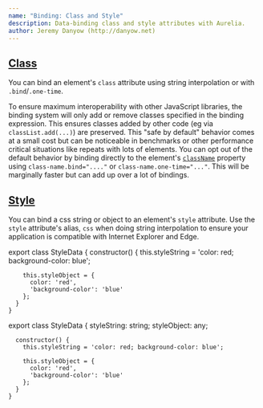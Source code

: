 ```yaml
---
name: "Binding: Class and Style"
description: Data-binding class and style attributes with Aurelia.
author: Jeremy Danyow (http://danyow.net)
---
```


## [Class](aurelia-doc://section/1/version/1.0.0)

You can bind an element's `class` attribute using string interpolation or with `.bind`/`.one-time`.

<code-listing heading="Class Binding">
  <source-code lang="HTML">
    <template>
      <div class="foo ${isActive ? 'active' : ''} bar"></div>
      <div class.bind="isActive ? 'active' : ''"></div>
      <div class.one-time="isActive ? 'active' : ''"></div>
    </template>
  </source-code>
</code-listing>

To ensure maximum interoperability with other JavaScript libraries, the binding system will only add or remove classes specified in the binding expression. This ensures classes added by other code (eg via `classList.add(...)`) are preserved. This "safe by default" behavior comes at a small cost but can be noticeable in benchmarks or other performance critical situations like repeats with lots of elements. You can opt out of the default behavior by binding directly to the element's [`className`](https://developer.mozilla.org/en-US/docs/Web/API/Element/className) property using `class-name.bind="...."` or `class-name.one-time="..."`. This will be marginally faster but can add up over a lot of bindings.

## [Style](aurelia-doc://section/2/version/1.0.0)

You can bind a css string or object to an element's `style` attribute. Use the `style` attribute's alias, `css` when doing string interpolation to ensure your application is compatible with Internet Explorer and Edge.

<code-listing heading="Style Binding Data">
  <source-code lang="ES 2015/2016">
    export class StyleData {
      constructor() {
        this.styleString = 'color: red; background-color: blue';

        this.styleObject = {
          color: 'red',
          'background-color': 'blue'
        };
      }
    }
  </source-code>
  <source-code lang="TypeScript">
    export class StyleData {
      styleString: string;
      styleObject: any;

      constructor() {
        this.styleString = 'color: red; background-color: blue';

        this.styleObject = {
          color: 'red',
          'background-color': 'blue'
        };
      }
    }
  </source-code>
</code-listing>

<code-listing heading="Style Binding View">
  <source-code lang="HTML">
    <template>
      <div style.bind="styleString"></div>
      <div style.bind="styleObject"></div>
    </template>
  </source-code>
</code-listing>

<code-listing heading="Illegal Style Interpolation">
  <source-code lang="HTML">
    <template>
      <div style="width: ${width}px; height: ${height}px;"></div>
    </template>
  </source-code>
</code-listing>

<code-listing heading="Legal Style Interpolation">
  <source-code lang="HTML">
    <template>
      <div css="width: ${width}px; height: ${height}px;"></div>
    </template>
  </source-code>
</code-listing>
